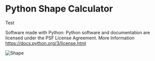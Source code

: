 # Python Shape Calculator

Test

Software made with Python: 
Python software and documentation are licensed under the PSF License Agreement.
More Information
https://docs.python.org/3/license.html

![Shape](https://user-images.githubusercontent.com/122599802/216655576-a42ab8db-cdb9-4787-8c8d-58249ac709e8.png)
